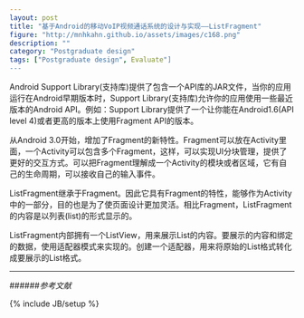 ```yaml
---
layout: post
title: "基于Android的移动VoIP视频通话系统的设计与实现——ListFragment"
figure: "http://mnhkahn.github.io/assets/images/c168.png"
description: ""
category: "Postgraduate design"
tags: ["Postgraduate design", Evaluate"]
---
```


Android Support Library(支持库)提供了包含一个API库的JAR文件，当你的应用运行在Android早期版本时，Support Library(支持库)允许你的应用使用一些最近版本的Android API。例如：Support Library提供了一个让你能在Android1.6(API level 4)或者更高的版本上使用Fragment API的版本。

从Android 3.0开始，增加了Fragment的新特性。Fragment可以放在Activity里面，一个Activity可以包含多个Fragment，这样，可以实现UI分块管理，提供了更好的交互方式。可以把Fragment理解成一个Activity的模块或者区域，它有自己的生命周期，可以接收自己的输入事件。

ListFragment继承于Fragment。因此它具有Fragment的特性，能够作为Activity中的一部分，目的也是为了使页面设计更加灵活。相比Fragment，ListFragment的内容是以列表(list)的形式显示的。

ListFragment内部拥有一个ListView，用来展示List的内容。要展示的内容和绑定的数据，使用适配器模式来实现的。创建一个适配器，用来将原始的List格式转化成要展示的List格式。

---
######*参考文献*

{% include JB/setup %}